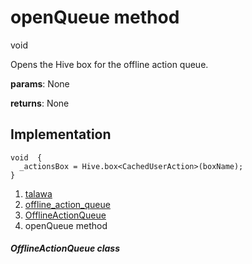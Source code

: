 
<div>

# openQueue method

</div>


void 



Opens the Hive box for the offline action queue.

**params**: None

**returns**: None



## Implementation

``` language-dart
void  {
  _actionsBox = Hive.box<CachedUserAction>(boxName);
}
```







1.  [talawa](../../index.md)
2.  [offline_action_queue](../../services_caching_offline_action_queue/)
3.  [OfflineActionQueue](../../services_caching_offline_action_queue/OfflineActionQueue-class.md)
4.  openQueue method

##### OfflineActionQueue class







